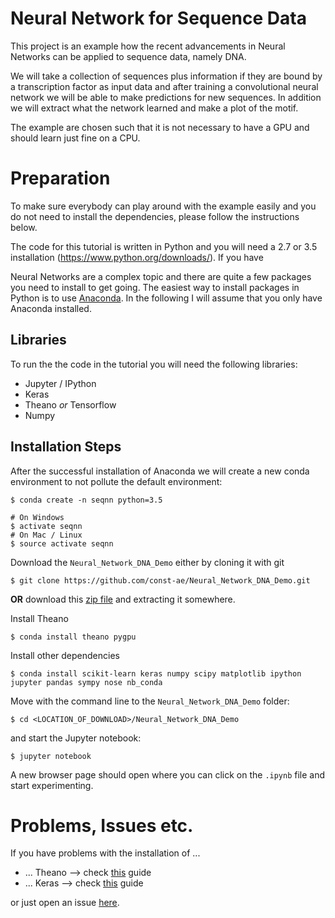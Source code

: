 # Neural Network for Sequence Data

This project is an example how the recent advancements in Neural Networks
can be applied to sequence data, namely DNA.

We will take a collection of sequences plus information if they are 
bound by a transcription factor as input data and after training
a convolutional neural network we will be able to make predictions 
for new sequences. In addition we will extract what the network learned
and make a plot of the motif.

The example are chosen such that it is not necessary to have a GPU and
 should learn just fine on a CPU.

# Preparation

To make sure everybody can play around with the example easily and you do not need to install the dependencies, please follow the instructions below.

The code for this tutorial is written in Python and you will need a 2.7 or 3.5 installation (https://www.python.org/downloads/). If you have 

Neural Networks are a complex topic and there are quite a few packages you need to install to get going. The easiest way to install packages in Python is to use [Anaconda](https://www.continuum.io/downloads). In the following I will assume that you only have Anaconda installed.

## Libraries

To run the the code in the tutorial you will need the following libraries:

* Jupyter / IPython
* Keras
* Theano _or_ Tensorflow
* Numpy

## Installation Steps 

After the successful installation of Anaconda we will create a new conda environment to not pollute the default environment:

```Shell
$ conda create -n seqnn python=3.5 
```

```Shell
# On Windows
$ activate seqnn
# On Mac / Linux
$ source activate seqnn
```

Download the `Neural_Network_DNA_Demo` either by cloning it with git

```Shell
$ git clone https://github.com/const-ae/Neural_Network_DNA_Demo.git
```

__OR__ download this [zip file](https://github.com/Artjom-Metro/Neural_Network_DNA_Demo/archive/master.zip) and extracting it somewhere.

Install Theano 

```Shell
$ conda install theano pygpu
```

Install other dependencies

```Shell
$ conda install scikit-learn keras numpy scipy matplotlib ipython jupyter pandas sympy nose nb_conda
```


Move with the command line to the `Neural_Network_DNA_Demo` folder:

```Shell
$ cd <LOCATION_OF_DOWNLOAD>/Neural_Network_DNA_Demo
```

and start the Jupyter notebook:

```Shell
$ jupyter notebook
```

A new browser page should open where you can click on the `.ipynb` file
and start experimenting.


# Problems, Issues etc.

If you have problems with the installation of ...

* ... Theano --> check [this](http://deeplearning.net/software/theano/install.html#install) guide
* ... Keras --> check [this](https://keras.io/#installation) guide

or just open an issue [here](https://github.com/const-ae/Neural_Network_DNA_Demo/issues).





